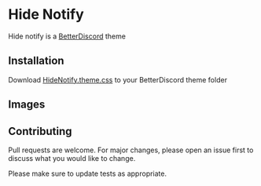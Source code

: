 # Hide Notify

Hide notify is a [BetterDiscord](https://betterdiscord.net/) theme

## Installation

Download [HideNotify.theme.css](https://github.com/AsrieltheGoat/hidenotify/blob/main/HideNotify.theme.css) to your BetterDiscord theme folder

## Images

## Contributing
Pull requests are welcome. For major changes, please open an issue first to discuss what you would like to change.

Please make sure to update tests as appropriate.
